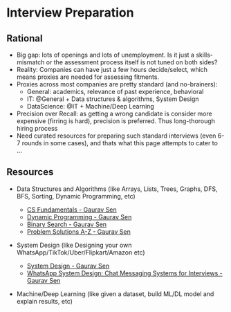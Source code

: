 # Interview Preparation

## Rational
- Big gap: lots of openings and lots of unemployment. Is it just a skills-mismatch or the assessment process itself is not tuned on both sides?
- Reality: Companies can have just a few hours decide/select, which means proxies are needed for assessing fitments. 
- Proxies across most companies are pretty standard (and no-brainers):
	- General: academics, relevance of past experience, behavioral
	- IT: @General + Data structures & algorithms, System Design
	- DataScience: @IT + Machine/Deep Learning
- Precision over Recall: as getting a wrong candidate is consider more expensive (firring is hard), precision is preferred. Thus long-thorough hiring process
- Need curated resources for preparing such standard interviews (even 6-7 rounds in some cases), and thats what this page attempts to cater to ...

<!-- 
## Why me?
- Conducted hundreds of interviews over 25 years in IT, for different domains.
- Professional, Academic, Social/Community teaching/counseling experience, qualification, brand??!!

## Whats in it for me?
- Conduct Preparation/Boot-camp classes, if online, give unprecedented reach, scale and if not leveraged, missing a big potential (FOMO!!)
- For Giving back, from classes to masses, if not job created via entrepreneurship, but serving via job assistance
- Can be an individual effort to start with to prepare and teach, or a small team if wants to expand, from home, for good passive income
- No external dependency, permission-less, infinite leverage, sustainable forever, less risk, global impact, international
- Marketing on LinkedIn, tie-ups with recruitment agencies or recruiters from companies, educational institutes.
- As one needs to teach latest (currently hot) topics, I will prepare them myself, be with the flow, than rust!!
- ToDos: prepare yourself through all the references below, start conducting talks first, then 1:1s, if no job: conduct interviews for others.

## IKIGAI 
- World needs: huge demand for preparation and selection in job market, dire need to fill the gap, needed forever!!
- Good at: Domain, got PhD, taught these subjects, vast experience of interviewing, empathy, communication
- Love doing: teaching, counseling, 1:1s, giving back, up-leveling Bottom-of-Pyramid for satisfaction in Part II
- Paid for: Preparation classes (like Oak), selection services for companies/referrals via commission/flat-fee, Seniority/experience $$$

## Specific Knowledge 
	- rare, un-trainable, 
	- only through apprenticeship/experience, 
	= unique ability of domain expertise plus teaching/counseling, 
	- be a reliable brand!! 
-->

## Resources

- Data Structures and Algorithms (like Arrays, Lists, Trees, Graphs, DFS, BFS, Sorting, Dynamic Programming, etc)
	- [CS Fundamentals - Gaurav Sen](https://www.youtube.com/playlist?list=PLMCXHnjXnTnszR6YSo1tQK2BMr15cC9Zh)
	- [Dynamic Programming - Gaurav Sen](https://www.youtube.com/playlist?list=PLMCXHnjXnTnto1pZVvH7rbZ9W5neZ7Yhc)
	- [Binary Search - Gaurav Sen](https://www.youtube.com/playlist?list=PLMCXHnjXnTnvYoBsAzrwigA-HSvfVXNNG)
	- [Problem Solutions A-Z - Gaurav Sen](https://www.youtube.com/playlist?list=PLMCXHnjXnTnvzObfxhvTbMqayCMLjkx-h)
	
- System Design (like Designing your own WhatsApp/TikTok/Uber/Flipkart/Amazon etc)
	- [System Design - Gaurav Sen](https://www.youtube.com/playlist?list=PLMCXHnjXnTnvo6alSjVkgxV-VH6EPyvoX)
	- [WhatsApp System Design: Chat Messaging Systems for Interviews - Gaurav Sen](https://www.youtube.com/watch?v=vvhC64hQZMk)

- Machine/Deep Learning (like given a dataset, build ML/DL model and explain results, etc)